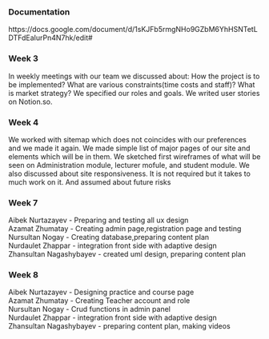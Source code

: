 <h3>Documentation</h3>
https://docs.google.com/document/d/1sKJFb5rmgNHo9GZbM6YhHSNTetLDTFdEaIurPn4N7hk/edit#
<h3>Week 3</h3>
In weekly meetings with our team we discussed about: How the project is to be implemented?
What are various constraints(time costs and staff)? 
What is market strategy?
We specified our roles and goals.
We writed user stories on Notion.so.



<h3>Week 4</h3>
We worked with sitemap which does not coincides with our preferences and we made it again.
We made simple list of major pages of our site and elements which will be in them.
We sketched first wireframes of  what will be seen on Administration module, lecturer mofule, and student module.
We also discussed about site responsiveness. It is not required but it takes to much work on it.
And assumed about future risks
<h3>Week 7</h3>
Aibek Nurtazayev - Preparing and testing all ux design<br>
Azamat Zhumatay - Creating admin page,registration page and testing<br>
Nursultan Nogay - Creating database,preparing content plan<br>
Nurdaulet Zhappar - integration front side with adaptive design <br>
Zhansultan Nagashybayev - created uml design, preparing content plan<br>
 
<h3>Week 8</h3>
Aibek Nurtazayev - Designing practice and course page<br>
Azamat Zhumatay - Creating Teacher account and role<br>
Nursultan Nogay - Crud functions in admin panel<br>
Nurdaulet Zhappar - integration front side with adaptive design<br>
Zhansultan Nagashybayev - preparing content plan, making videos<br>

 
